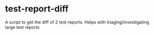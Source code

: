 # test-report-diff
A script to get the diff of 2 test reports. Helps with triaging/investigating large test reports
